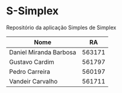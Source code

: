 # S-Simplex
Repositório da aplicação Simples de Simplex

Nome        |RA
---------------------------  |--------
Daniel Miranda Barbosa  | 563171
Gustavo Cardim  | 561797
Pedro Carreira  | 560197
Vandeir Carvalho  | 561711
